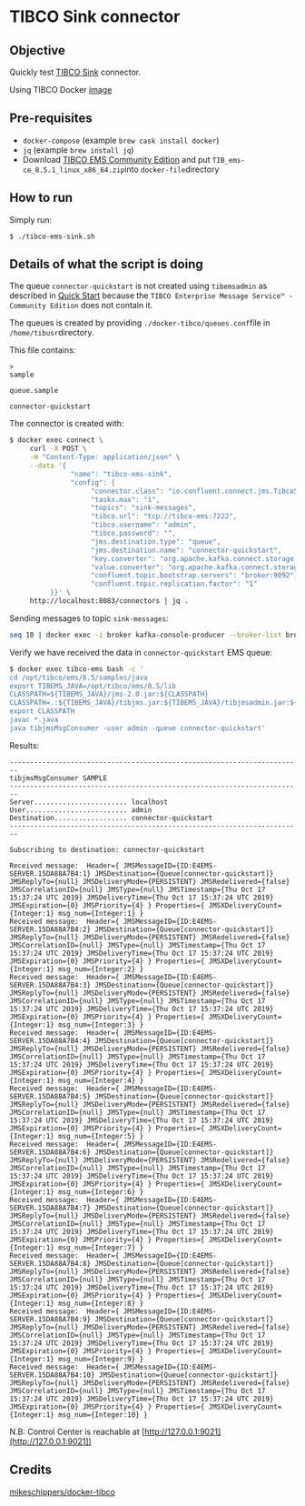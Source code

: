 # TIBCO Sink connector

## Objective

Quickly test [TIBCO Sink](https://docs.confluent.io/current/connect/kafka-connect-tibco/sink/index.html#quick-start) connector.

Using TIBCO Docker [image](https://hub.docker.com/r/ibmcom/mq/)

## Pre-requisites

* `docker-compose` (example `brew cask install docker`)
* `jq` (example `brew install jq`)
* Download [TIBCO EMS Community Edition](https://www.tibco.com/resources/product-download/tibco-enterprise-message-service-community-edition--free-download) and put `TIB_ems-ce_8.5.1_linux_x86_64.zip`into `docker-file`directory

## How to run

Simply run:

```
$ ./tibco-ems-sink.sh
```

## Details of what the script is doing

The queue `connector-quickstart` is not created using `tibemsadmin` as described in [Quick Start](https://docs.confluent.io/current/connect/kafka-connect-tibco/source/index.html#quick-start) because the `TIBCO Enterprise Message Service™ - Community Edition` does not contain it.

The queues is created by providing `./docker-tibco/queues.conf`file in `/home/tibusr`directory.

This file contains:

```
>
sample

queue.sample

connector-quickstart
```

The connector is created with:

```bash
$ docker exec connect \
     curl -X POST \
     -H "Content-Type: application/json" \
     --data '{
               "name": "tibco-ems-sink",
               "config": {
                    "connector.class": "io.confluent.connect.jms.TibcoSinkConnector",
                    "tasks.max": "1",
                    "topics": "sink-messages",
                    "tibco.url": "tcp://tibco-ems:7222",
                    "tibco.username": "admin",
                    "tibco.password": "",
                    "jms.destination.type": "queue",
                    "jms.destination.name": "connector-quickstart",
                    "key.converter": "org.apache.kafka.connect.storage.StringConverter",
                    "value.converter": "org.apache.kafka.connect.storage.StringConverter",
                    "confluent.topic.bootstrap.servers": "broker:9092",
                    "confluent.topic.replication.factor": "1"
          }}' \
     http://localhost:8083/connectors | jq .
```

Sending messages to topic `sink-messages`:

```bash
seq 10 | docker exec -i broker kafka-console-producer --broker-list broker:9092 --topic sink-messages
```

Verify we have received the data in `connector-quickstart` EMS queue:

```bash
$ docker exec tibco-ems bash -c '
cd /opt/tibco/ems/8.5/samples/java
export TIBEMS_JAVA=/opt/tibco/ems/8.5/lib
CLASSPATH=${TIBEMS_JAVA}/jms-2.0.jar:${CLASSPATH}
CLASSPATH=.:${TIBEMS_JAVA}/tibjms.jar:${TIBEMS_JAVA}/tibjmsadmin.jar:${CLASSPATH}
export CLASSPATH
javac *.java
java tibjmsMsgConsumer -user admin -queue connector-quickstart'
```

Results:

```
------------------------------------------------------------------------
tibjmsMsgConsumer SAMPLE
------------------------------------------------------------------------
Server....................... localhost
User......................... admin
Destination.................. connector-quickstart
------------------------------------------------------------------------

Subscribing to destination: connector-quickstart

Received message:  Header={ JMSMessageID={ID:E4EMS-SERVER.15DA88A7B4:1} JMSDestination={Queue[connector-quickstart]} JMSReplyTo={null} JMSDeliveryMode={PERSISTENT} JMSRedelivered={false} JMSCorrelationID={null} JMSType={null} JMSTimestamp={Thu Oct 17 15:37:24 UTC 2019} JMSDeliveryTime={Thu Oct 17 15:37:24 UTC 2019} JMSExpiration={0} JMSPriority={4} } Properties={ JMSXDeliveryCount={Integer:1} msg_num={Integer:1} }
Received message:  Header={ JMSMessageID={ID:E4EMS-SERVER.15DA88A7B4:2} JMSDestination={Queue[connector-quickstart]} JMSReplyTo={null} JMSDeliveryMode={PERSISTENT} JMSRedelivered={false} JMSCorrelationID={null} JMSType={null} JMSTimestamp={Thu Oct 17 15:37:24 UTC 2019} JMSDeliveryTime={Thu Oct 17 15:37:24 UTC 2019} JMSExpiration={0} JMSPriority={4} } Properties={ JMSXDeliveryCount={Integer:1} msg_num={Integer:2} }
Received message:  Header={ JMSMessageID={ID:E4EMS-SERVER.15DA88A7B4:3} JMSDestination={Queue[connector-quickstart]} JMSReplyTo={null} JMSDeliveryMode={PERSISTENT} JMSRedelivered={false} JMSCorrelationID={null} JMSType={null} JMSTimestamp={Thu Oct 17 15:37:24 UTC 2019} JMSDeliveryTime={Thu Oct 17 15:37:24 UTC 2019} JMSExpiration={0} JMSPriority={4} } Properties={ JMSXDeliveryCount={Integer:1} msg_num={Integer:3} }
Received message:  Header={ JMSMessageID={ID:E4EMS-SERVER.15DA88A7B4:4} JMSDestination={Queue[connector-quickstart]} JMSReplyTo={null} JMSDeliveryMode={PERSISTENT} JMSRedelivered={false} JMSCorrelationID={null} JMSType={null} JMSTimestamp={Thu Oct 17 15:37:24 UTC 2019} JMSDeliveryTime={Thu Oct 17 15:37:24 UTC 2019} JMSExpiration={0} JMSPriority={4} } Properties={ JMSXDeliveryCount={Integer:1} msg_num={Integer:4} }
Received message:  Header={ JMSMessageID={ID:E4EMS-SERVER.15DA88A7B4:5} JMSDestination={Queue[connector-quickstart]} JMSReplyTo={null} JMSDeliveryMode={PERSISTENT} JMSRedelivered={false} JMSCorrelationID={null} JMSType={null} JMSTimestamp={Thu Oct 17 15:37:24 UTC 2019} JMSDeliveryTime={Thu Oct 17 15:37:24 UTC 2019} JMSExpiration={0} JMSPriority={4} } Properties={ JMSXDeliveryCount={Integer:1} msg_num={Integer:5} }
Received message:  Header={ JMSMessageID={ID:E4EMS-SERVER.15DA88A7B4:6} JMSDestination={Queue[connector-quickstart]} JMSReplyTo={null} JMSDeliveryMode={PERSISTENT} JMSRedelivered={false} JMSCorrelationID={null} JMSType={null} JMSTimestamp={Thu Oct 17 15:37:24 UTC 2019} JMSDeliveryTime={Thu Oct 17 15:37:24 UTC 2019} JMSExpiration={0} JMSPriority={4} } Properties={ JMSXDeliveryCount={Integer:1} msg_num={Integer:6} }
Received message:  Header={ JMSMessageID={ID:E4EMS-SERVER.15DA88A7B4:7} JMSDestination={Queue[connector-quickstart]} JMSReplyTo={null} JMSDeliveryMode={PERSISTENT} JMSRedelivered={false} JMSCorrelationID={null} JMSType={null} JMSTimestamp={Thu Oct 17 15:37:24 UTC 2019} JMSDeliveryTime={Thu Oct 17 15:37:24 UTC 2019} JMSExpiration={0} JMSPriority={4} } Properties={ JMSXDeliveryCount={Integer:1} msg_num={Integer:7} }
Received message:  Header={ JMSMessageID={ID:E4EMS-SERVER.15DA88A7B4:8} JMSDestination={Queue[connector-quickstart]} JMSReplyTo={null} JMSDeliveryMode={PERSISTENT} JMSRedelivered={false} JMSCorrelationID={null} JMSType={null} JMSTimestamp={Thu Oct 17 15:37:24 UTC 2019} JMSDeliveryTime={Thu Oct 17 15:37:24 UTC 2019} JMSExpiration={0} JMSPriority={4} } Properties={ JMSXDeliveryCount={Integer:1} msg_num={Integer:8} }
Received message:  Header={ JMSMessageID={ID:E4EMS-SERVER.15DA88A7B4:9} JMSDestination={Queue[connector-quickstart]} JMSReplyTo={null} JMSDeliveryMode={PERSISTENT} JMSRedelivered={false} JMSCorrelationID={null} JMSType={null} JMSTimestamp={Thu Oct 17 15:37:24 UTC 2019} JMSDeliveryTime={Thu Oct 17 15:37:24 UTC 2019} JMSExpiration={0} JMSPriority={4} } Properties={ JMSXDeliveryCount={Integer:1} msg_num={Integer:9} }
Received message:  Header={ JMSMessageID={ID:E4EMS-SERVER.15DA88A7B4:10} JMSDestination={Queue[connector-quickstart]} JMSReplyTo={null} JMSDeliveryMode={PERSISTENT} JMSRedelivered={false} JMSCorrelationID={null} JMSType={null} JMSTimestamp={Thu Oct 17 15:37:24 UTC 2019} JMSDeliveryTime={Thu Oct 17 15:37:24 UTC 2019} JMSExpiration={0} JMSPriority={4} } Properties={ JMSXDeliveryCount={Integer:1} msg_num={Integer:10} }
```

N.B: Control Center is reachable at [http://127.0.0.1:9021](http://127.0.0.1:9021])

## Credits

[mikeschippers/docker-tibco](https://github.com/mikeschippers/docker-tibco)
